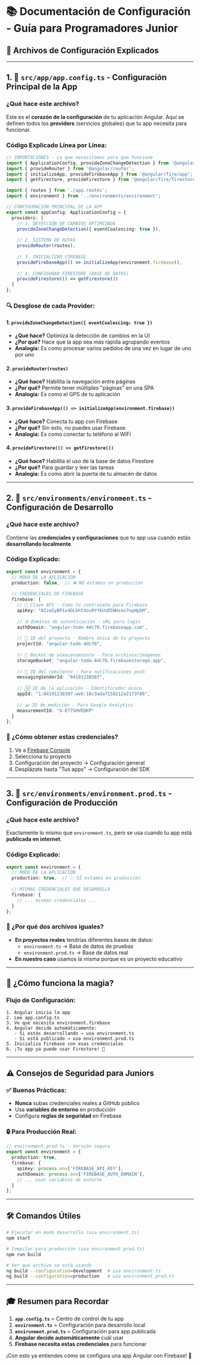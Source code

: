 # 📚 Documentación de Configuración - Guía para Programadores Junior

## 🎯 Archivos de Configuración Explicados

---

## 1. 🔧 `src/app/app.config.ts` - Configuración Principal de la App

### ¿Qué hace este archivo?
Este es el **corazón de la configuración** de tu aplicación Angular. Aquí se definen todos los **providers** (servicios globales) que tu app necesita para funcionar.

### Código Explicado Línea por Línea:

```typescript
// IMPORTACIONES - Lo que necesitamos para que funcione
import { ApplicationConfig, provideZoneChangeDetection } from '@angular/core';
import { provideRouter } from '@angular/router';
import { initializeApp, provideFirebaseApp } from '@angular/fire/app';
import { getFirestore, provideFirestore } from '@angular/fire/firestore';

import { routes } from './app.routes';
import { environment } from '../environments/environment';

// CONFIGURACIÓN PRINCIPAL DE LA APP
export const appConfig: ApplicationConfig = {
  providers: [
    // 1. DETECCIÓN DE CAMBIOS OPTIMIZADA
    provideZoneChangeDetection({ eventCoalescing: true }), 
    
    // 2. SISTEMA DE RUTAS
    provideRouter(routes),
    
    // 3. INICIALIZAR FIREBASE
    provideFirebaseApp(() => initializeApp(environment.firebase)),
    
    // 4. CONFIGURAR FIRESTORE (BASE DE DATOS)
    provideFirestore(() => getFirestore())
  ]
};
```

### 🔍 **Desglose de cada Provider:**

#### 1. `provideZoneChangeDetection({ eventCoalescing: true })`
- **¿Qué hace?** Optimiza la detección de cambios en la UI
- **¿Por qué?** Hace que la app sea más rápida agrupando eventos
- **Analogía:** Es como procesar varios pedidos de una vez en lugar de uno por uno

#### 2. `provideRouter(routes)`
- **¿Qué hace?** Habilita la navegación entre páginas
- **¿Por qué?** Permite tener múltiples "páginas" en una SPA
- **Analogía:** Es como el GPS de tu aplicación

#### 3. `provideFirebaseApp(() => initializeApp(environment.firebase))`
- **¿Qué hace?** Conecta tu app con Firebase
- **¿Por qué?** Sin esto, no puedes usar Firebase
- **Analogía:** Es como conectar tu teléfono al WiFi

#### 4. `provideFirestore(() => getFirestore())`
- **¿Qué hace?** Habilita el uso de la base de datos Firestore
- **¿Por qué?** Para guardar y leer las tareas
- **Analogía:** Es como abrir la puerta de tu almacén de datos

---

## 2. 🔑 `src/environments/environment.ts` - Configuración de Desarrollo

### ¿Qué hace este archivo?
Contiene las **credenciales y configuraciones** que tu app usa cuando estás **desarrollando localmente**.

### Código Explicado:

```typescript
export const environment = {
  // MODO DE LA APLICACIÓN
  production: false,  // ❌ NO estamos en producción
  
  // CREDENCIALES DE FIREBASE
  firebase: {
    // 🔑 Clave API - Como tu contraseña para Firebase
    apiKey: "AIzaSyBP1v4OLkhtXov0YYkUxD5NHzas7npHpbM",
    
    // 🌐 Dominio de autenticación - URL para login
    authDomain: "angular-todo-4dc70.firebaseapp.com",
    
    // 📁 ID del proyecto - Nombre único de tu proyecto
    projectId: "angular-todo-4dc70",
    
    // 💾 Bucket de almacenamiento - Para archivos/imágenes
    storageBucket: "angular-todo-4dc70.firebasestorage.app",
    
    // 📱 ID del remitente - Para notificaciones push
    messagingSenderId: "84191238387",
    
    // 🆔 ID de la aplicación - Identificador único
    appId: "1:84191238387:web:16c3ada7158212a2173f86",
    
    // 📊 ID de medición - Para Google Analytics
    measurementId: "G-E775HVEDKP"
  }
};
```

### 🎯 **¿Cómo obtener estas credenciales?**
1. Ve a [Firebase Console](https://console.firebase.google.com)
2. Selecciona tu proyecto
3. Configuración del proyecto → Configuración general
4. Desplázate hasta "Tus apps" → Configuración del SDK

---

## 3. 🚀 `src/environments/environment.prod.ts` - Configuración de Producción

### ¿Qué hace este archivo?
Exactamente lo mismo que `environment.ts`, pero se usa cuando tu app está **publicada en internet**.

### Código Explicado:

```typescript
export const environment = {
  // MODO DE LA APLICACIÓN
  production: true,  // ✅ SÍ estamos en producción
  
  // MISMAS CREDENCIALES QUE DESARROLLO
  firebase: {
    // ... mismas credenciales ...
  }
};
```

### 🤔 **¿Por qué dos archivos iguales?**
- **En proyectos reales** tendrías diferentes bases de datos:
  - `environment.ts` → Base de datos de pruebas
  - `environment.prod.ts` → Base de datos real
- **En nuestro caso** usamos la misma porque es un proyecto educativo

---

## 🔄 **¿Cómo funciona la magia?**

### Flujo de Configuración:
```
1. Angular inicia la app
2. Lee app.config.ts
3. Ve que necesita environment.firebase
4. Angular decide automáticamente:
   - Si estás desarrollando → usa environment.ts
   - Si está publicado → usa environment.prod.ts
5. Inicializa Firebase con esas credenciales
6. ¡Tu app ya puede usar Firestore! 🎉
```

---

## ⚠️ **Consejos de Seguridad para Juniors**

### ✅ **Buenas Prácticas:**
- **Nunca** subas credenciales reales a GitHub público
- Usa **variables de entorno** en producción
- Configura **reglas de seguridad** en Firebase

### 🔒 **Para Producción Real:**
```typescript
// environment.prod.ts - Versión segura
export const environment = {
  production: true,
  firebase: {
    apiKey: process.env['FIREBASE_API_KEY'],
    authDomain: process.env['FIREBASE_AUTH_DOMAIN'],
    // ... usar variables de entorno
  }
};
```

---

## 🛠️ **Comandos Útiles**

```bash
# Ejecutar en modo desarrollo (usa environment.ts)
npm start

# Compilar para producción (usa environment.prod.ts)
npm run build

# Ver qué archivo se está usando
ng build --configuration=development  # usa environment.ts
ng build --configuration=production   # usa environment.prod.ts
```

---

## 🎓 **Resumen para Recordar**

1. **`app.config.ts`** = Centro de control de tu app
2. **`environment.ts`** = Configuración para desarrollo local
3. **`environment.prod.ts`** = Configuración para app publicada
4. **Angular decide automáticamente** cuál usar
5. **Firebase necesita estas credenciales** para funcionar

¡Con esto ya entiendes cómo se configura una app Angular con Firebase! 🚀
